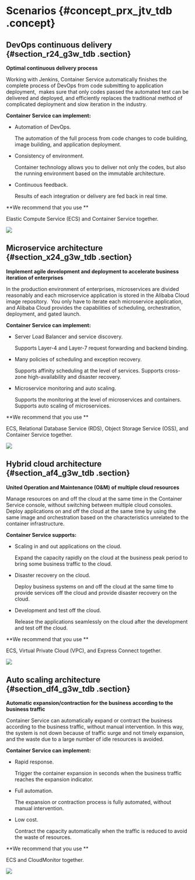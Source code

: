 # Scenarios {#concept_prx_jtv_tdb .concept}

## DevOps continuous delivery {#section_r24_g3w_tdb .section}

**Optimal continuous delivery process**

Working with Jenkins, Container Service automatically finishes the complete process of DevOps from code submitting to application deployment,  makes sure that only codes passed the automated test can be delivered and deployed, and efficiently replaces the traditional method of complicated deployment and slow iteration in the industry.

**Container Service can implement:**

-   Automation of DevOps.

    The automation of the full process from code changes to code building, image building, and application deployment.

-   Consistency of environment.

    Container technology allows you to deliver not only the codes, but also the running environment based on the immutable architecture.

-   Continuous feedback.

    Results of each integration or delivery are fed back in real time.


**We recommend that you use **

Elastic Compute Service \(ECS\) and Container Service together.

![](images/1033_en-US.png)

## Microservice architecture {#section_x24_g3w_tdb .section}

**Implement agile development and deployment to accelerate business iteration of enterprises**

In the production environment of enterprises, microservices are divided reasonably and each microservice application is stored in the Alibaba Cloud image repository.  You only have to iterate each microservice application, and Alibaba Cloud provides the capabilities of scheduling, orchestration, deployment, and gated launch.

**Container Service can implement:**

-   Server Load Balancer and service discovery.

    Supports Layer-4 and Layer-7 request forwarding and backend binding.

-   Many policies of scheduling and exception recovery.

    Supports affinity scheduling at the level of services. Supports cross-zone high-availability and disaster recovery.

-   Microservice monitoring and auto scaling.

    Supports the monitoring at the level of microservices and containers. Supports auto scaling of microservices.


**We recommend that you use **

ECS, Relational Database Service \(RDS\), Object Storage Service \(OSS\), and Container Service together.

![](images/1037_en-US.png)

## Hybrid cloud architecture {#section_af4_g3w_tdb .section}

**United Operation and Maintenance \(O&M\) of multiple cloud resources**

Manage resources on and off the cloud at the same time in the Container Service console, without switching between multiple cloud consoles. Deploy applications on and off the cloud at the same time by using the same image and orchestration based on the characteristics unrelated to the container infrastructure.

**Container Service supports:**

-   Scaling in and out applications on the cloud.

    Expand the capacity rapidly on the cloud at the business peak period to bring some business traffic to the cloud.

-   Disaster recovery on the cloud.

    Deploy business systems on and off the cloud at the same time to provide services off the cloud and provide disaster recovery on the cloud.

-   Development and test off the cloud.

    Release the applications seamlessly on the cloud after the development and test off the cloud.


**We recommend that you use **

ECS, Virtual Private Cloud \(VPC\), and Express Connect together.

![](images/1038_en-US.png)

## Auto scaling architecture {#section_df4_g3w_tdb .section}

**Automatic expansion/contraction for the business according to the business traffic**

Container Service can automatically expand or contract the business according to the business traffic, without manual intervention. In this way, the system is not down because of traffic surge and not timely expansion, and the waste due to a large number of idle resources is avoided.

**Container Service can implement:**

-   Rapid response.

    Trigger the container expansion in seconds when the business traffic reaches the expansion indicator.

-   Full automation.

    The expansion or contraction process is fully automated, without manual intervention.

-   Low cost.

    Contract the capacity automatically when the traffic is reduced to avoid the waste of resources.


**We recommend that you use **

ECS and CloudMonitor together.

![](images/1039_en-US.png)


